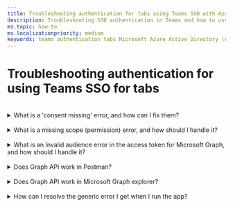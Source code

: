 ```yaml
---
title: Troubleshooting authentication for tabs using Teams SSO with Azure AD
description: Troubleshooting SSO authentication in Teams and how to use it in tabs
ms.topic: how-to
ms.localizationpriority: medium
keywords: teams authentication tabs Microsoft Azure Active Directory (Azure AD)
---
```

# Troubleshooting authentication for using Teams SSO for tabs

<br>

<details>
<summary>What is a 'consent missing' error, and how can I fix them?</summary>
<br>
If AAD has no record that consent (to the Microsoft Graph resource) was granted to the Tab by the user (or tenant administrator), AAD sends an error message to your web service. Your code must tell the client (for example, in the body of a 403 Forbidden response) how to handle the error:

- If the Tab needs Microsoft Graph scopes that can only be consented to by an admin, your code should throw an error.
- If the only scopes that are needed can be consented to by the user, then your code should fall back to an alternate system of user authentication.

</details>
<br>
<details>
<summary>What is a missing scope (permission) error, and how should I handle it?</summary>
<br>
This kind of error should be seen only in development. To handle this error, your server-side code should send a 403 Forbidden response to the client, which should log the error to the console or record it in a log.
</details>
<br>
<details>
<summary>What is an Invalid audience error in the access token for Microsoft Graph, and how should I handle it?</summary>
<br>
The server-side code should send a 403 Forbidden response to the client to show a message to the user, and possibly log the error to the console or record it in a log.
</details>
<br>
<details>
<summary>Does Graph API work in Postman?</summary>
<br>
You can use the Microsoft Graph Postman collection with Microsoft Graph APIs.
For more information, please see [Use Postman with the Microsoft Graph API](/graph/use-postman.md).
</details>
<br>
<details>
<summary>Does Graph API work in Microsoft Graph explorer?</summary>
<br>
Yes, Graph API works in Microsoft Graph explorer. For more information, please see [Graph explorer](https://developer.microsoft.com/graph/graph-explorer).

</details>
<br>
<details>
<summary>How can I resolve the generic error I get when I run the app?</summary>
<br>
A generic error may show up when one or more of the app configurations made in Azure AD are incorrect. To resolve this error, check if the app details configured in your code and Teams manifest matches the values in Azure AD.

The following image shows an example of the app details configured in Azure AD.

:::image type="content" source="../../../assets/images/authentication/teams-sso-tabs/azure-app-details.png" alt-text="App configuration values in Azure AD" border="false":::

- **App ID**: The app ID you generated in Azure AD should be the same in the code and in Teams manifest file. Check the app ID in Teams manifest matches the **Application (client) ID** in Azure AD.

- **App secret**: The app secret configured in the backend of your app should match the **Client credentials** in Azure AD.
    You should also check if the client secret is expired.

- **Application ID URI**: The app ID URI in the code and in Teams app manifest file should match the **Application ID URI** in Azure AD.

- **App permissions**: Check if the permissions you defined in the scope are as per your app requirement. If so, check if they were granted to the user in the access token.

- **Admin consent**: If any scope requires admin consent, check if the consent was granted for the particular scope to the user.

In addition, inspect the access token that was sent to the tab if the following values are correct:

- Audience (aud): Check if the app ID in the token is correct as given in Azure AD.
- Tenant Id(tid): Check if the tenant mentioned in the token is correct.
- User identity (preferred_username): Check if the user identity matches the username in the request for access token for the scope that the current user wants to access.
- Scopes (scp): Check if the scope for which the access token is requested is correct, and as defined in Azure AD.
- Azure AD version 1.0 or 2.0 (ver): Check if Azure AD version is correct.

You can use [JWT](https://jwt.ms) for inspecting the token.

</details>
